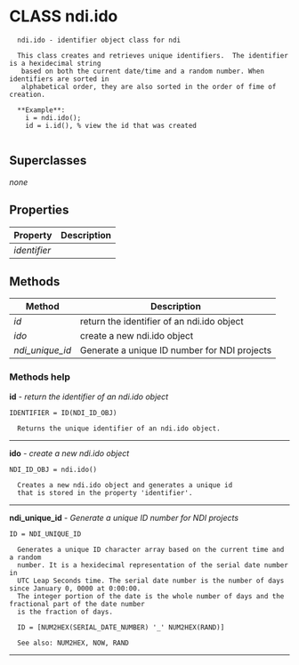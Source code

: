 # CLASS ndi.ido

```
  ndi.ido - identifier object class for ndi
 
  This class creates and retrieves unique identifiers.  The identifier is a hexidecimal string
   based on both the current date/time and a random number. When identifiers are sorted in
   alphabetical order, they are also sorted in the order of fime of creation. 
 
  **Example**:
    i = ndi.ido();
    id = i.id(), % view the id that was created


```
## Superclasses
*none*

## Properties

| Property | Description |
| --- | --- |
| *identifier* |  |


## Methods 

| Method | Description |
| --- | --- |
| *id* | return the identifier of an ndi.ido object |
| *ido* | create a new ndi.ido object |
| *ndi_unique_id* | Generate a unique ID number for NDI projects |


### Methods help 

**id** - *return the identifier of an ndi.ido object*

```
IDENTIFIER = ID(NDI_ID_OBJ)
 
  Returns the unique identifier of an ndi.ido object.
```

---

**ido** - *create a new ndi.ido object*

```
NDI_ID_OBJ = ndi.ido()
 
  Creates a new ndi.ido object and generates a unique id
  that is stored in the property 'identifier'.
```

---

**ndi_unique_id** - *Generate a unique ID number for NDI projects*

```
ID = NDI_UNIQUE_ID
 
  Generates a unique ID character array based on the current time and a random
  number. It is a hexidecimal representation of the serial date number in
  UTC Leap Seconds time. The serial date number is the number of days since January 0, 0000 at 0:00:00.
  The integer portion of the date is the whole number of days and the fractional part of the date number
  is the fraction of days.
 
  ID = [NUM2HEX(SERIAL_DATE_NUMBER) '_' NUM2HEX(RAND)]
 
  See also: NUM2HEX, NOW, RAND
```

---


